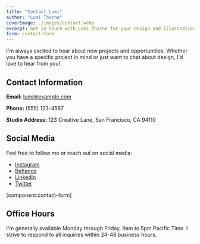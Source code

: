 ```yaml
---
title: "Contact Lumi"
author: "Lumi Thorne"
coverImage: ./images/contact.webp
excerpt: Get in touch with Lumi Thorne for your design and illustration needs.
form: contact-form
---
```


I'm always excited to hear about new projects and opportunities. Whether you have a specific project in mind or just want to chat about design, I'd love to hear from you!

## Contact Information

**Email:** lumi@example.com

**Phone:** (555) 123-4567

**Studio Address:** 123 Creative Lane, San Francisco, CA 94110

## Social Media

Feel free to follow me or reach out on social media:

- [Instagram](https://www.instagram.com/lumithornedesign)
- [Behance](https://www.behance.net/lumithorne)
- [LinkedIn](https://www.linkedin.com/in/lumithorne)
- [Twitter](https://twitter.com/lumithornedesign)

[component:contact-form]

## Office Hours

I'm generally available Monday through Friday, 9am to 5pm Pacific Time. I strive to respond to all inquiries within 24-48 business hours.
